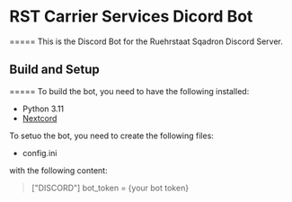 # RST Carrier Services Dicord Bot
=====
This is the Discord Bot for the Ruehrstaat Sqadron Discord Server.

## Build and Setup
=====
To build the bot, you need to have the following installed:
- Python 3.11
- [Nextcord](https://docs.nextcord.dev/en/stable/#)

To setuo the bot, you need to create the following files:
- config.ini

with the following content:

> ["DISCORD"]
> bot_token = {your bot token}

